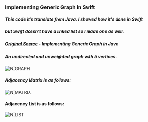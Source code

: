### Implementing Generic Graph in Swift


##### _This code it's translate from Java. I showed how it's done in Swift_
##### _but Swift doesn't have a linked list so I made one as well._


##### _[Original Source](https://www.geeksforgeeks.org/implementing-generic-graph-in-java/) - Implementing Generic Graph in Java_


##### An undirected and unweighted graph with 5 vertices. 

![N|GRAPH](https://media.geeksforgeeks.org/wp-content/uploads/undirectedgraph.png)

##### Adjacency Matrix is as follows:

![N|MATRIX](https://media.geeksforgeeks.org/wp-content/uploads/adjacencymatrix.png)

#### Adjacency List  is as follows:

![N|LIST](https://media.geeksforgeeks.org/wp-content/uploads/listadjacency.png)
